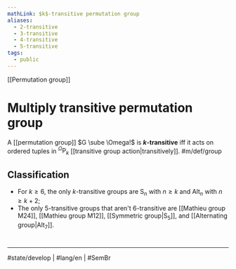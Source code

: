 ```yaml
---
mathLink: $k$-transitive permutation group
aliases:
  - 2-transitive
  - 3-transitive
  - 4-transitive
  - 5-transitive
tags:
  - public
---
```

[[Permutation group]]
# Multiply transitive permutation group

A [[permutation group]] $G \sube \Omega!$ is **$k$-transitive** iff it acts on ordered tuples in $^\Omega \mathrm{P}_{k}$ [[transitive group action|transitively]]. #m/def/group 

## Classification

- For $k \geq 6$, the only $k$-transitive groups are $\mathrm{S}_{n}$ with $n \geq k$ and $\mathrm{Alt}_{n}$ with $n \geq k+2$;
- The only 5-transitive groups that aren't 6-transitive are [[Mathieu group M24]], [[Mathieu group M12]], [[Symmetric group|$\mathrm S_{5}$]], and [[Alternating group|$\mathrm{Alt}_7$]].

#
---
#state/develop | #lang/en | #SemBr
